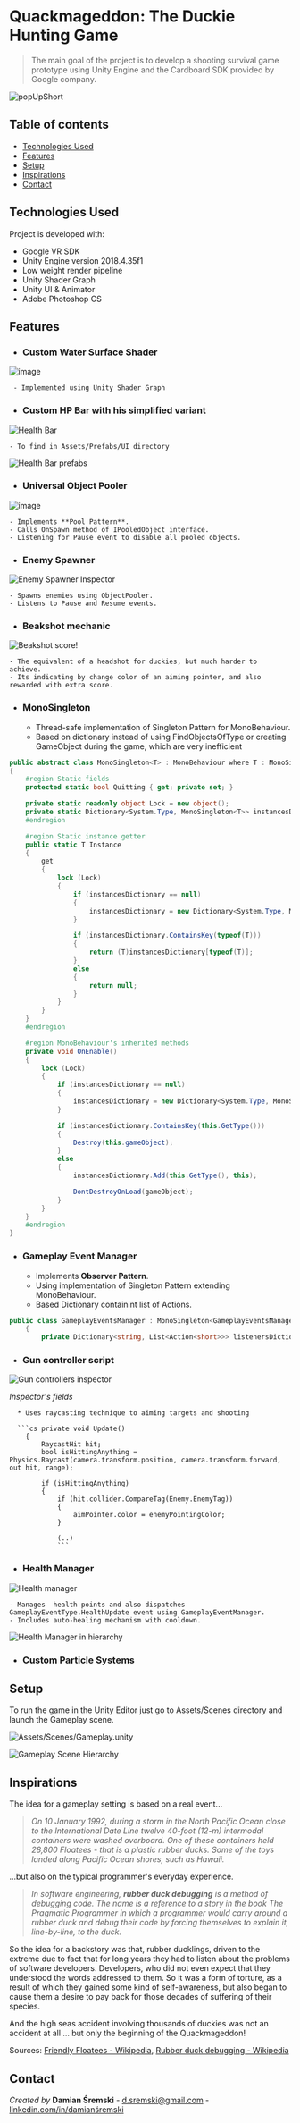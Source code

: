 # Quackmageddon: The Duckie Hunting Game
> The main goal of the project is to develop a shooting survival game prototype using Unity Engine and the Cardboard SDK provided by Google company.

![popUpShort](https://user-images.githubusercontent.com/1534654/121075266-4389d500-c7d5-11eb-9998-3153f64728de.gif)

## Table of contents
* [Technologies Used](#technologies-used)
* [Features](#features)
* [Setup](#setup)
* [Inspirations](#inspirations)
* [Contact](#contact)

## Technologies Used
Project is developed with:
* Google VR SDK
* Unity Engine version 2018.4.35f1
* Low weight render pipeline
* Unity Shader Graph
* Unity UI & Animator
* Adobe Photoshop CS

## Features

* ### Custom Water Surface Shader
![image](https://user-images.githubusercontent.com/1534654/121080011-2b1cb900-c7db-11eb-8096-20703bc46f7f.png)

     - Implemented using Unity Shader Graph


* ### Custom HP Bar with his simplified variant
![Health Bar](https://user-images.githubusercontent.com/1534654/121071427-39b1a300-c7d0-11eb-8737-0c4da76c286b.gif)

    - To find in Assets/Prefabs/UI directory

![Health Bar prefabs](https://user-images.githubusercontent.com/1534654/121075941-138f0180-c7d6-11eb-8fb6-1ad3391fef11.png)

* ### Universal Object Pooler
![image](https://user-images.githubusercontent.com/1534654/121073987-8b0f6180-c7d3-11eb-80b2-7079f553a98b.png)

    - Implements **Pool Pattern**. 
    - Calls OnSpawn method of IPooledObject interface. 
    - Listening for Pause event to disable all pooled objects.

* ### Enemy Spawner
![Enemy Spawner Inspector](https://user-images.githubusercontent.com/1534654/121076435-b778ad00-c7d6-11eb-8126-ac3f14d4b647.png)

    - Spawns enemies using ObjectPooler. 
    - Listens to Pause and Resume events.

* ### Beakshot mechanic
![Beakshot score!](https://user-images.githubusercontent.com/1534654/121077544-083cd580-c7d8-11eb-9457-6921a8536db2.png)

    - The equivalent of a headshot for duckies, but much harder to achieve. 
    - Its indicating by change color of an aiming pointer, and also rewarded with extra score.

* ### MonoSingleton
    - Thread-safe implementation of Singleton Pattern for MonoBehaviour.
    - Based on dictionary instead of using FindObjectsOfType or creating GameObject during the game, which are very inefficient
   
```cs
public abstract class MonoSingleton<T> : MonoBehaviour where T : MonoSingleton<T>
{
    #region Static fields
    protected static bool Quitting { get; private set; }

    private static readonly object Lock = new object();
    private static Dictionary<System.Type, MonoSingleton<T>> instancesDictionary;
    #endregion

    #region Static instance getter
    public static T Instance
    {
        get
        {
            lock (Lock)
            {
                if (instancesDictionary == null)
                {
                    instancesDictionary = new Dictionary<System.Type, MonoSingleton<T>>();
                }

                if (instancesDictionary.ContainsKey(typeof(T)))
                {
                    return (T)instancesDictionary[typeof(T)];
                }
                else
                {
                    return null;
                }
            }
        }
    }
    #endregion

    #region MonoBehaviour's inherited methods
    private void OnEnable()
    {
        lock (Lock)
        {
            if (instancesDictionary == null)
            {
                instancesDictionary = new Dictionary<System.Type, MonoSingleton<T>>();
            }

            if (instancesDictionary.ContainsKey(this.GetType()))
            {
                Destroy(this.gameObject);
            }
            else
            {
                instancesDictionary.Add(this.GetType(), this);

                DontDestroyOnLoad(gameObject);
            }
        }
    }
    #endregion
}
```

* ### Gameplay Event Manager
    - Implements **Observer Pattern**.
    - Using implementation of Singleton Pattern extending MonoBehaviour.
    - Based Dictionary containint list of Actions.
```cs 
public class GameplayEventsManager : MonoSingleton<GameplayEventsManager>
    {
        private Dictionary<string, List<Action<short>>> listenersDictionary;
```

* ### Gun controller script
![Gun controllers inspector](https://user-images.githubusercontent.com/1534654/121089059-df700c80-c7e6-11eb-8e64-1622dd4064be.png)

*Inspector's fields*

      * Uses raycasting technique to aiming targets and shooting
      
      ```cs private void Update()
        {
            RaycastHit hit;
            bool isHittingAnything = Physics.Raycast(camera.transform.position, camera.transform.forward, out hit, range);

            if (isHittingAnything)
            {
                if (hit.collider.CompareTag(Enemy.EnemyTag))
                {
                    aimPointer.color = enemyPointingColor;
                }
                
                (..)
                ```
                
                

* ### Health Manager

![Health manager](https://user-images.githubusercontent.com/1534654/121090763-54dcdc80-c7e9-11eb-93ad-cfc28d2e762b.png)

    - Manages  health points and also dispatches GameplayEventType.HealthUpdate event using GameplayEventManager. 
    - Includes auto-healing mechanism with cooldown.


![Health Manager in hierarchy](https://user-images.githubusercontent.com/1534654/121090824-6a520680-c7e9-11eb-93b5-ef8e6c2fab6d.png)

* ### Custom Particle Systems
    

## Setup
To run the game in the Unity Editor just go to Assets/Scenes directory and launch the Gameplay scene.

![Assets/Scenes/Gameplay.unity](https://user-images.githubusercontent.com/1534654/121062616-952a6380-c7c5-11eb-9881-2a5bb5898dab.png)

![Gameplay Scene Hierarchy](https://user-images.githubusercontent.com/1534654/121090426-e13acf80-c7e8-11eb-9a62-457e79c29046.png)

## Inspirations 
The idea for a gameplay setting is based on a real event...

> *On 10 January 1992, during a storm in the North Pacific Ocean close to the International Date Line twelve 40-foot (12-m) intermodal containers were washed overboard. One of these containers held 28,800 Floatees - that is a plastic rubber ducks. Some of the toys landed along Pacific Ocean shores, such as Hawaii.*

...but also on the typical programmer's everyday experience. 

> *In software engineering, <b>rubber duck debugging</b> is a method of debugging code. The name is a reference to a story in the book The Pragmatic Programmer in which a programmer would carry around a rubber duck and debug their code by forcing themselves to explain it, line-by-line, to the duck.*

So the idea for a backstory was that, rubber ducklings, driven to the extreme due to fact that for long years they had to listen about the problems of software developers. Developers, who did not even expect that they understood the words addressed to them. So it was a form of torture, as a result of which they gained some kind of self-awareness, but also began to cause them a desire to pay back for those decades of suffering of their species. 

And the high seas accident involving thousands of duckies was not an accident at all ... but only the beginning of the Quackmageddon!

Sources: [Friendly Floatees - Wikipedia](https://en.wikipedia.org/wiki/Friendly_Floatees), [Rubber duck debugging - Wikipedia]()

## Contact
*Created by* **Damian Śremski** - <d.sremski@gmail.com> - [linkedin.com/in/damianśremski](https://linkedin.com/in/damianśremski)

